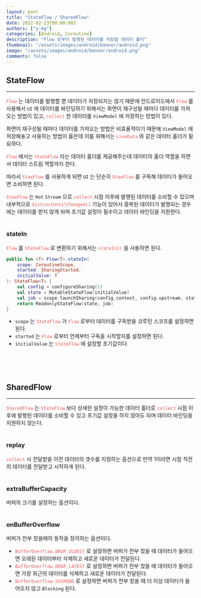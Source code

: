 ```yaml
---
layout: post
title: "StateFlow / SharedFlow"
date: 2022-02-23T00:00:00Z
authors: ["y-mg"]
categories: [Android, Coroutine]
description: "Flow 로부터 발행된 데이터를 저장할 데이터 홀더"
thumbnail: "/assets/images/android/banner/android.png"
image: "/assets/images/android/banner/android.png"
comments: false
---
```


## StateFlow
***
<code style="color: #eb5657;">Flow</code> 는 데이터를 발행할 뿐 데이터가 저장되지는 않기 때문에 안드로이드에서 <code style="color: #eb5657;">Flow</code> 를 사용해서 `UI` 에 데이터를 바인딩하기 위해서는 화면이 재구성될 때마다 데이터를 가져오는 방법이 있고, <code style="color: #eb5657;">collect</code> 한 데이터를 `ViewModel` 에 저장하는 방법이 있다.
<br/>

화면이 재구성될 때마다 데이터를 가져오는 방법은 비효율적이기 때문에 `ViewModel` 에 저장해놓고 사용하는 방법이 옳은데 이를 위해서는 <code style="color: #eb5657;">LiveData</code> 와 같은 데이터 홀더가 필요하다.
<br/>

<code style="color: #eb5657;">Flow</code> 에서는 <code style="color: #eb5657;">StateFlow</code> 라는 데이터 홀더를 제공해주는데 데이터의 홀더 역할을 하면서 데이터 스트림 역할까지 한다.
<br/>

따라서 <code style="color: #eb5657;">StaeFlow</code> 를 사용하게 되면 `UI` 는 단순히 <code style="color: #eb5657;">StaeFlow</code> 를 구독해 데이터가 들어오면 소비하면 된다.
<br/>

 <code style="color: #eb5657;">StaeFlow</code> 는 `Hot` `Stream` 으로 <code style="color: #eb5657;">collect</code> 시점 이후에 발행된 데이터를 소비할 수 있으며 내부적으로 <code style="color: #eb5657;">distinctUntilChanged()</code> 기능이 있어서 중복된 데이터가 발행되는 경우에는 데이터를 받지 않게 되며 초기값 설정이 필수이고 데이터 바인딩을 지원한다.
<br/>
<br/>

### stateIn
<code style="color: #eb5657;">Flow</code> 를 <code style="color: #eb5657;">StateFlow</code> 로 변환하기 위해서는 <code style="color: #eb5657;">stateIn()</code> 을 사용하면 된다.
<br/>

```kotlin
public fun <T> Flow<T>.stateIn(
    scope: CoroutineScope,
    started: SharingStarted,
    initialValue: T
): StateFlow<T> {
    val config = configureSharing(1)
    val state = MutableStateFlow(initialValue)
    val job = scope.launchSharing(config.context, config.upstream, state, started, initialValue)
    return ReadonlyStateFlow(state, job)
}
```
- `scope` 는 <code style="color: #eb5657;">StateFlow</code> 가 <code style="color: #eb5657;">Flow</code> 로부터 데이터를 구독받을 코루틴 스코프를 설정하면 된다.
- `started` 는 <code style="color: #eb5657;">Flow</code> 로부터 언제부터 구독을 시작할지를 설정하면 된다.
- `initialValue` 는 <code style="color: #eb5657;">StateFlow</code> 에 설정할 초기값이다.
<br/>
<br/>
<br/>



## SharedFlow
***
<code style="color: #eb5657;">SharedFlow</code> 는 <code style="color: #eb5657;">StateFlow</code> 보다 상세한 설정이 가능한 데이터 홀더로 <code style="color: #eb5657;">collect</code> 시점 이후에 발행된 데이터를 소비할 수 있고 초기값 설정을 하지 않아도 되며 데이터 바인딩을 지원하지 않는다.
<br/>
<br/>

### replay
<code style="color: #eb5657;">collect</code> 시 전달받을 이전 데이터의 갯수를 지정하는 옵션으로 만약 1이라면 <code style="color: #eb5657;"></code> 시점 직전의 데이터를 전달받고 시작하게 된다.
<br>
<br>

### extraBufferCapacity
버퍼의 크기를 설정하는 옵션이다.
<br>
<br>

### onBufferOverflow
버퍼가 전부 찼을때의 동작을 정의하는 옵션이다.
- <code style="color: #eb5657;">BufferOverflow.DROP_OLDEST</code> 로 설정하면 버퍼가 전부 찼을 때 데이터가 들어오면 오래된 데이터부터 삭제하고 새로운 데이터가 전달된다.
- <code style="color: #eb5657;">BufferOverflow.DROP_LATEST</code> 로 설정하면 버퍼가 전부 찼을 때 데이터가 들어오면 가장 최근의 데이터를 삭제하고 새로운 데이터가 전달된다.
- <code style="color: #eb5657;">BufferOverflow.SUSPEND</code> 로 설정하면 버퍼가 전부 찼을 때 더 이상 데이터가 들어오지 않고 `Blocking` 된다.